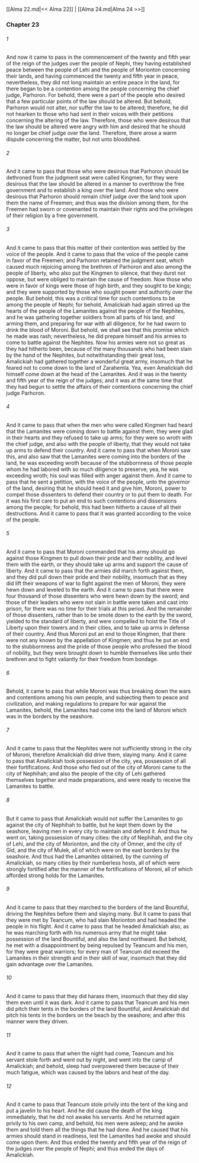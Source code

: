 [[Alma 22.md|<< Alma 22]]  |  [[Alma 24.md|Alma 24 >>]]

### Chapter 23
###### 1
And now it came to pass in the commencement of the twenty and fifth year of the reign of the judges over the people of Nephi, they having established peace between the people of Lehi and the people of Morionton concerning their lands, and having commenced the twenty and fifth year in peace, nevertheless, they did not long maintain an entire peace in the land, for there began to be a contention among the people concerning the chief judge, Parhoron. For behold, there were a part of the people who desired that a few particular points of the law should be altered. But behold, Parhoron would not alter, nor suffer the law to be altered; therefore, he did not hearken to those who had sent in their voices with their petitions concerning the altering of the law. Therefore, those who were desirous that the law should be altered were angry with him and desired that he should no longer be chief judge over the land. Therefore, there arose a warm dispute concerning the matter, but not unto bloodshed.

###### 2
And it came to pass that those who were desirous that Parhoron should be dethroned from the judgment seat were called Kingmen, for they were desirous that the law should be altered in a manner to overthrow the free government and to establish a king over the land. And those who were desirous that Parhoron should remain chief judge over the land took upon them the name of Freemen; and thus was the division among them, for the Freemen had sworn or covenanted to maintain their rights and the privileges of their religion by a free government.

###### 3
And it came to pass that this matter of their contention was settled by the voice of the people. And it came to pass that the voice of the people came in favor of the Freemen; and Parhoron retained the judgment seat, which caused much rejoicing among the brethren of Parhoron and also among the people of liberty, who also put the Kingmen to silence, that they durst not oppose, but were obliged to maintain the cause of freedom. Now those who were in favor of kings were those of high birth, and they sought to be kings; and they were supported by those who sought power and authority over the people. But behold, this was a critical time for such contentions to be among the people of Nephi; for behold, Amalickiah had again stirred up the hearts of the people of the Lamanites against the people of the Nephites, and he was gathering together soldiers from all parts of his land, and arming them, and preparing for war with all diligence, for he had sworn to drink the blood of Moroni. But behold, we shall see that this promise which he made was rash; nevertheless, he did prepare himself and his armies to come to battle against the Nephites. Now his armies were not so great as they had hitherto been, because of the many thousands who had been slain by the hand of the Nephites, but notwithstanding their great loss, Amalickiah had gathered together a wonderful great army, insomuch that he feared not to come down to the land of Zarahemla. Yea, even Amalickiah did himself come down at the head of the Lamanites. And it was in the twenty and fifth year of the reign of the judges; and it was at the same time that they had begun to settle the affairs of their contentions concerning the chief judge Parhoron.

###### 4
And it came to pass that when the men who were called Kingmen had heard that the Lamanites were coming down to battle against them, they were glad in their hearts and they refused to take up arms; for they were so wroth with the chief judge, and also with the people of liberty, that they would not take up arms to defend their country. And it came to pass that when Moroni saw this, and also saw that the Lamanites were coming into the borders of the land, he was exceeding wroth because of the stubbornness of those people whom he had labored with so much diligence to preserve; yea, he was exceeding wroth; his soul was filled with anger against them. And it came to pass that he sent a petition, with the voice of the people, unto the governor of the land, desiring that he should heed it and give him, Moroni, power to compel those dissenters to defend their country or to put them to death. For it was his first care to put an end to such contentions and dissensions among the people; for behold, this had been hitherto a cause of all their destructions. And it came to pass that it was granted according to the voice of the people.

###### 5
And it came to pass that Moroni commanded that his army should go against those Kingmen to pull down their pride and their nobility, and level them with the earth, or they should take up arms and support the cause of liberty. And it came to pass that the armies did march forth against them, and they did pull down their pride and their nobility, insomuch that as they did lift their weapons of war to fight against the men of Moroni, they were hewn down and leveled to the earth. And it came to pass that there were four thousand of those dissenters who were hewn down by the sword; and those of their leaders who were not slain in battle were taken and cast into prison, for there was no time for their trials at this period. And the remainder of those dissenters, rather than to be smote down to the earth by the sword, yielded to the standard of liberty, and were compelled to hoist the Title of Liberty upon their towers and in their cities, and to take up arms in defense of their country. And thus Moroni put an end to those Kingmen, that there were not any known by the appellation of Kingmen; and thus he put an end to the stubbornness and the pride of those people who professed the blood of nobility, but they were brought down to humble themselves like unto their brethren and to fight valiantly for their freedom from bondage.

###### 6
Behold, it came to pass that while Moroni was thus breaking down the wars and contentions among his own people, and subjecting them to peace and civilization, and making regulations to prepare for war against the Lamanites, behold, the Lamanites had come into the land of Moroni which was in the borders by the seashore.

###### 7
And it came to pass that the Nephites were not sufficiently strong in the city of Moroni, therefore Amalickiah did drive them, slaying many. And it came to pass that Amalickiah took possession of the city, yea, possession of all their fortifications. And those who fled out of the city of Moroni came to the city of Nephihah; and also the people of the city of Lehi gathered themselves together and made preparations, and were ready to receive the Lamanites to battle.

###### 8
But it came to pass that Amalickiah would not suffer the Lamanites to go against the city of Nephihah to battle, but he kept them down by the seashore, leaving men in every city to maintain and defend it. And thus he went on, taking possession of many cities: the city of Nephihah, and the city of Lehi, and the city of Morionton, and the city of Omner, and the city of Gid, and the city of Mulek, all of which were on the east borders by the seashore. And thus had the Lamanites obtained, by the cunning of Amalickiah, so many cities by their numberless hosts, all of which were strongly fortified after the manner of the fortifications of Moroni, all of which afforded strong holds for the Lamanites.

###### 9
And it came to pass that they marched to the borders of the land Bountiful, driving the Nephites before them and slaying many. But it came to pass that they were met by Teancum, who had slain Morionton and had headed the people in his flight. And it came to pass that he headed Amalickiah also, as he was marching forth with his numerous army that he might take possession of the land Bountiful, and also the land northward. But behold, he met with a disappointment by being repulsed by Teancum and his men, for they were great warriors; for every man of Teancum did exceed the Lamanites in their strength and in their skill of war, insomuch that they did gain advantage over the Lamanites.

###### 10
And it came to pass that they did harass them, insomuch that they did slay them even until it was dark. And it came to pass that Teancum and his men did pitch their tents in the borders of the land Bountiful, and Amalickiah did pitch his tents in the borders on the beach by the seashore; and after this manner were they driven.

###### 11
And it came to pass that when the night had come, Teancum and his servant stole forth and went out by night, and went into the camp of Amalickiah; and behold, sleep had overpowered them because of their much fatigue, which was caused by the labors and heat of the day.

###### 12
And it came to pass that Teancum stole privily into the tent of the king and put a javelin to his heart. And he did cause the death of the king immediately, that he did not awake his servants. And he returned again privily to his own camp, and behold, his men were asleep; and he awoke them and told them all the things that he had done. And he caused that his armies should stand in readiness, lest the Lamanites had awoke and should come upon them. And thus ended the twenty and fifth year of the reign of the judges over the people of Nephi; and thus ended the days of Amalickiah.